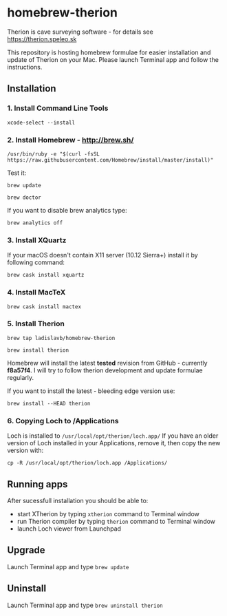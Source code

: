 # homebrew-therion

Therion is cave surveying software - for details see https://therion.speleo.sk

This repository is hosting homebrew formulae for easier installation and update of Therion on your Mac. Please launch Terminal app and follow the instructions.

## Installation

### 1. Install Command Line Tools

`xcode-select --install`

### 2. Install Homebrew - http://brew.sh/

`/usr/bin/ruby -e "$(curl -fsSL https://raw.githubusercontent.com/Homebrew/install/master/install)"`

Test it:

`brew update`

`brew doctor`

If you want to disable brew analytics type:

`brew analytics off`

### 3. Install XQuartz

If your macOS doesn't contain X11 server (10.12 Sierra+) install it by following command:

`brew cask install xquartz`

### 4. Install MacTeX

`brew cask install mactex`

### 5. Install Therion

`brew tap ladislavb/homebrew-therion`

`brew install therion`

Homebrew will install the latest **tested** revision from GitHub - currently **f8a57f4**. I will try to follow therion development and update formulae regularly. 

If you want to install the latest - bleeding edge version use:

`brew install --HEAD therion`

### 6. Copying Loch to /Applications

Loch is installed to `/usr/local/opt/therion/loch.app/` If you have an older version of Loch installed in your Applications, remove it, then copy the new version with:

`cp -R /usr/local/opt/therion/loch.app /Applications/`

## Running apps

After sucessfull installation you should be able to:

- start XTherion by typing `xtherion` command to Terminal window
- run Therion compiler by typing `therion` command to Terminal window
- launch Loch viewer from Launchpad

## Upgrade

Launch Terminal app and type `brew update`

## Uninstall

Launch Terminal app and type `brew uninstall therion`
